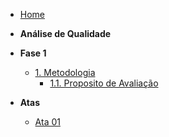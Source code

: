 <!-- docs/_sidebar.md -->

- [Home](README.md)

- **Análise de Qualidade**

- **Fase 1**
  - [1. Metodologia](fase1/metodologia.md)
    - [1.1. Proposito de Avaliação](fase1/propositoDeAvaliacao.md)

- **Atas**
  - [Ata 01](atas/ata1.md)












